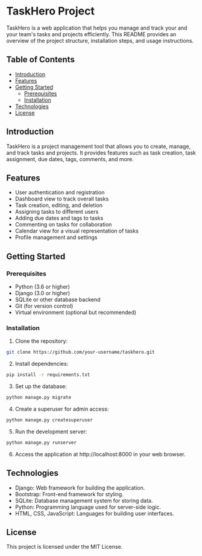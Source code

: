 # TaskHero Project

TaskHero is a web application that helps you manage and track your and your team's tasks and projects efficiently. This README provides an overview of the project structure, installation steps, and usage instructions.

## Table of Contents
- [Introduction](#introduction)
- [Features](#features)
- [Getting Started](#getting-started)
  - [Prerequisites](#prerequisites)
  - [Installation](#installation)
- [Technologies](#technologies)
- [License](#license)

## Introduction

TaskHero is a project management tool that allows you to create, manage, and track tasks and projects. It provides features such as task creation, task assignment, due dates, tags, comments, and more.

## Features

- User authentication and registration
- Dashboard view to track overall tasks
- Task creation, editing, and deletion
- Assigning tasks to different users
- Adding due dates and tags to tasks
- Commenting on tasks for collaboration
- Calendar view for a visual representation of tasks
- Profile management and settings

## Getting Started

### Prerequisites

- Python (3.6 or higher)
- Django (3.0 or higher)
- SQLite or other database backend
- Git (for version control)
- Virtual environment (optional but recommended)

### Installation

1. Clone the repository:
```bash
git clone https://github.com/your-username/taskhero.git
```

2. Install dependencies:
```bash
pip install -r requirements.txt
```

3. Set up the database:
```bash
python manage.py migrate
```

4. Create a superuser for admin access:
```bash
python manage.py createsuperuser
```

5. Run the development server:
```bash
python manage.py runserver
```

6. Access the application at http://localhost:8000 in your web browser.

## Technologies

* Django: Web framework for building the application.
* Bootstrap: Front-end framework for styling.
* SQLite: Database management system for storing data.
* Python: Programming language used for server-side logic.
* HTML, CSS, JavaScript: Languages for building user interfaces.

## License

This project is licensed under the MIT License.